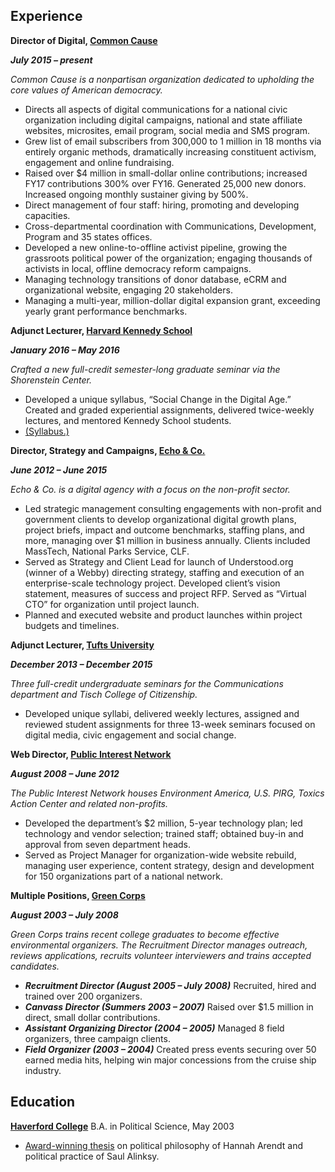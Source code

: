 ##  Experience
**Director of Digital, [Common Cause](http://www.commoncause.org)**

***July 2015 – present***

*Common Cause is a nonpartisan organization dedicated to upholding the core values of American democracy.*

- Directs all aspects of digital communications for a national civic organization including digital campaigns, national and state affiliate websites, microsites, email program, social media and SMS program.
- Grew list of email subscribers from 300,000 to 1 million in 18 months via entirely organic methods, dramatically increasing constituent activism, engagement and online fundraising. 
- Raised over $4 million in small-dollar online contributions; increased FY17 contributions 300% over FY16. Generated 25,000 new donors. Increased ongoing monthly sustainer giving by 500%.
- Direct management of four staff: hiring, promoting and developing capacities. 
- Cross-departmental coordination with Communications, Development, Program and 35 states offices.
- Developed a new online-to-offline activist pipeline, growing the grassroots political power of the organization; engaging thousands of activists in local, offline democracy reform campaigns.
- Managing technology transitions of donor database, eCRM and organizational website, engaging 20 stakeholders.
- Managing a multi-year, million-dollar digital expansion grant, exceeding yearly grant performance benchmarks.


 
**Adjunct Lecturer, [Harvard Kennedy School](http://www.hks.harvard.edu)**

***January 2016 – May 2016*** 

*Crafted a new full-credit semester-long graduate seminar via the Shorenstein Center.* 

- Developed a unique syllabus, “Social Change in the Digital Age.” Created and graded experiential assignments, delivered twice-weekly lectures, and mentored Kennedy School students. 
- [(Syllabus.)](https://sites.hks.harvard.edu/syllabus/DPI-658.pdf "DPI 658 Social Change in the Digital Age")


**Director, Strategy and Campaigns, [Echo & Co.](http://echo.co)**

***June 2012 – June 2015*** 

*Echo & Co. is a digital agency with a focus on the non-profit sector.*  

- Led strategic management consulting engagements with non-profit and government clients to develop organizational digital growth plans, project briefs, impact and outcome benchmarks, staffing plans, and more, managing over $1 million in business annually. Clients included MassTech, National Parks Service, CLF.  
- Served as Strategy and Client Lead for launch of Understood.org (winner of a Webby) directing strategy, staffing and execution of an enterprise-scale technology project. Developed client’s vision statement, measures of success and project RFP. Served as “Virtual CTO” for organization until project launch. 
- Planned and executed website and product launches within project budgets and timelines.
 
**Adjunct Lecturer, [Tufts University](http://www.tufts.edu)**

***December 2013 – December 2015*** 

*Three full-credit undergraduate seminars for the Communications department and Tisch College of Citizenship.* 

- Developed unique syllabi, delivered weekly lectures, assigned and reviewed student assignments for three 13-week seminars focused on digital media, civic engagement and social change.
 

**Web Director, [Public Interest Network](http://publicinterestgrfx.org/)**

***August 2008 – June 2012***  

*The Public Interest Network houses Environment America, U.S. PIRG, Toxics Action Center and related non-profits.*  

- Developed the department’s $2 million, 5-year technology plan; led technology and vendor selection; trained staff; obtained buy-in and approval from seven department heads.
- Served as Project Manager for organization-wide website rebuild, managing user experience, content strategy, design and development for 150 organizations part of a national network.
 
**Multiple Positions, [Green Corps](http://www.greencorps.org)**

***August 2003 – July 2008*** 

*Green Corps trains recent college graduates to become effective environmental organizers. The Recruitment Director manages outreach, reviews applications, recruits volunteer interviewers and trains accepted candidates.*  

- ***Recruitment Director (August 2005 – July 2008)*** Recruited, hired and trained over 200 organizers. 
- ***Canvass Director (Summers 2003 – 2007)*** Raised over $1.5 million in direct, small dollar contributions. 
- ***Assistant Organizing Director (2004 – 2005)*** Managed 8 field organizers, three campaign clients.  
- ***Field Organizer (2003 – 2004)*** Created press events securing over 50 earned media hits, helping win major concessions from the cruise ship industry.

##  Education

**[Haverford College](https://www.haverford.edu/)** B.A. in Political Science, May 2003

- [Award-winning thesis](https://scholarship.tricolib.brynmawr.edu/bitstream/handle/10066/732/2003LittlewoodJ.pdf) on political philosophy of Hannah Arendt and political practice of Saul Alinksy.
